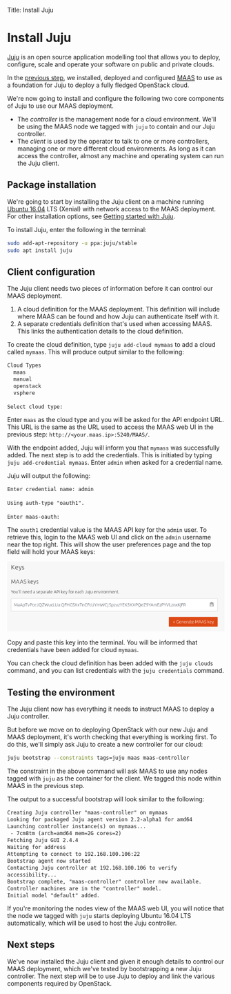Title: Install Juju

# Install Juju

[Juju][juju] is an open source application modelling tool that allows you to deploy,
configure, scale and operate your software on public and private clouds.

In the [previous step][installmaas], we installed, deployed and configured
[MAAS][maas] to use as a foundation for Juju to deploy a fully fledged
OpenStack cloud. 

We're now going to install and configure the following two core components of
Juju to use our MAAS deployment.

- The *controller* is the management node for a cloud environment. We'll be
  using the MAAS node we tagged with `juju` to contain and our Juju controller.
- The *client* is used by the operator to talk to one or more controllers,
  managing one or more different cloud environments. As long as it can access
  the controller, almost any machine and operating system can run the Juju client.

## Package installation

We're going to start by installing the Juju client on a machine running [Ubuntu
16.04][xenialdownload] LTS (Xenial) with network access to the MAAS deployment.
For other installation options, see [Getting started with Juju][otherinstall].

To install Juju, enter the following in the terminal:

```bash
sudo add-apt-repository -u ppa:juju/stable
sudo apt install juju
```

## Client configuration

The Juju client needs two pieces of information before it can control our MAAS
deployment.

1. A cloud definition for the MAAS deployment. This definition will include
   where MAAS can be found and how Juju can authenticate itself with it. 
1. A separate credentials definition that's used when accessing MAAS. This
   links the authentication details to the cloud definition.

To create the cloud definition, type `juju add-cloud mymaas` to add a cloud
called `mymaas`. This will produce output similar to the following:

```no-highlight
Cloud Types
  maas
  manual
  openstack
  vsphere

Select cloud type: 
```

Enter `maas` as the cloud type and you will be asked for the API endpoint URL.
This URL is the same as the URL used to access the MAAS web UI in the previous
step: `http://<your.maas.ip>:5240/MAAS/`.

With the endpoint added, Juju will inform you that `mymass` was successfully
added. The next step is to add the credentials. This is initiated by typing
`juju add-credential mymaas`. Enter `admin` when asked for a credential name.

Juju will output the following:

```no-highlight
Enter credential name: admin

Using auth-type "oauth1".

Enter maas-oauth:
```

The `oauth1` credential value is the MAAS API key for the `admin` user. To
retrieve this, login to the MAAS web UI and click on the `admin` username near
the top right. This will show the user preferences page and the top field will
hold your MAAS keys:

![MAAS API key][install-juju_maaskey]

Copy and paste this key into the terminal. You will be informed that
credentials have been added for cloud `mymaas`.

You can check the cloud definition has been added with the `juju clouds`
command, and you can list credentials with the `juju credentials` command. 

## Testing the environment

The Juju client now has everything it needs to instruct MAAS to deploy a Juju
controller. 

But before we move on to deploying OpenStack with our new Juju and MAAS
deployment, it's worth checking that everything is working first. To do this,
we'll simply ask Juju to create a new controller for our cloud:

```bash
juju bootstrap --constraints tags=juju maas maas-controller
```

The constraint in the above command will ask MAAS to use any nodes tagged with
`juju` as the container for the client. We tagged this node within MAAS in the
previous step. 

The output to a successful bootstrap will look similar to the following:

```no-highlight
Creating Juju controller "maas-controller" on mymaas
Looking for packaged Juju agent version 2.2-alpha1 for amd64
Launching controller instance(s) on mymaas...
 - 7cm8tm (arch=amd64 mem=2G cores=2)
Fetching Juju GUI 2.4.4
Waiting for address
Attempting to connect to 192.168.100.106:22
Bootstrap agent now started
Contacting Juju controller at 192.168.100.106 to verify accessibility...
Bootstrap complete, "maas-controller" controller now available.
Controller machines are in the "controller" model.
Initial model "default" added.
```

If you're monitoring the nodes view of the MAAS web UI, you will notice that
the node we tagged with `juju` starts deploying Ubuntu 16.04 LTS automatically,
which will be used to host the Juju controller.

## Next steps

We've now installed the Juju client and given it enough details to control our
MAAS deployment, which we've tested by bootstrapping a new Juju controller. The
next step will be to use Juju to deploy and link the various components
required by OpenStack.

<!-- LINKS -->
[juju]: https://jujucharms.com/about
[maas]: https://maas.io/
[installmaas]: ./install-maas
[xenialdownload]: http://releases.ubuntu.com/16.04/
[otherinstall]: https://jujucharms.com/docs/2.1/getting-started-general

<!-- IMAGES -->
[install-juju_maaskey]: ../media/install-juju_maaskey.png

